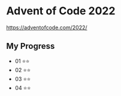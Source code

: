 # Advent of Code 2022

https://adventofcode.com/2022/

## My Progress

- 01 ⭐⭐
- 02 ⭐⭐
- 03 ⭐⭐
- 04 ⭐⭐
